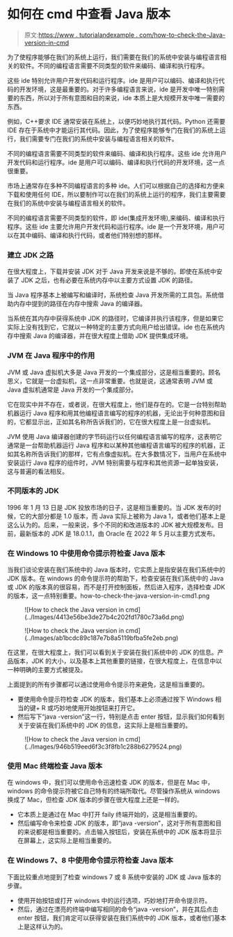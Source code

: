 # 如何在 cmd 中查看 Java 版本

> 原文:[https://www . tutorialandexample . com/how-to-check-the-Java-version-in-cmd](https://www.tutorialandexample.com/how-to-check-the-java-version-in-cmd)

为了使程序能够在我们的系统上运行，我们需要在我们的系统中安装与编程语言相关的软件。不同的编程语言需要不同类型的软件来编码、编译和执行程序。

这些 ide 特别允许用户开发代码和运行程序。ide 是用户可以编码、编译和执行代码的开发环境，这是最重要的。对于许多编程语言来说，ide 是开发中唯一特别需要的东西，所以对于所有意图和目的来说，ide 本质上是大规模开发中唯一需要的东西。

例如，C++要求 IDE 通常安装在系统上，以便巧妙地执行其代码。Python 还需要 IDE 存在于系统中才能运行其代码。因此，为了使程序能够专门在我们的系统上运行，我们需要专门在我们的系统中安装与编程语言相关的软件。

不同的编程语言需要不同类型的软件来编码、编译和执行程序。这些 ide 允许用户开发代码和运行程序。ide 是用户可以编码、编译和执行代码的开发环境，这一点很重要。

市场上通常存在多种不同编程语言的多种 ide。人们可以根据自己的选择和方便来下载和使用任何 IDE，所以要制作可以在我们的系统上运行的程序，我们主要需要在我们的系统中安装与编程语言相关的软件。

不同的编程语言需要不同类型的软件，即 ide(集成开发环境),来编码、编译和执行程序。这些 ide 主要允许用户开发代码和运行程序。ide 是一个开发环境，用户可以在其中编码、编译和执行代码，或者他们特别想的那样。

### 建立 JDK 之路

在很大程度上，下载并安装 JDK 对于 Java 开发来说是不够的。即使在系统中安装了 JDK 之后，也有必要在系统内存中以主要方式设置 JDK 的路径。

当 Java 程序基本上被编写和编译时，系统检查 Java 开发所需的工具包。系统借助内存中提到的路径在内存中搜索 Java 的编译器。

当系统在其内存中获得系统中 JDK 的路径时，它编译并执行该程序，但是如果它实际上没有找到它，它就以一种特定的主要方式向用户给出错误。ide 也在系统内存中搜索 Java 的编译器，并在很大程度上借助 JDK 提供集成环境。

### JVM 在 Java 程序中的作用

JVM 或 Java 虚拟机大多是 Java 开发的一个集成部分，这是相当重要的。顾名思义，它就是一台虚拟机，这一点非常重要。也就是说，这通常表明 JVM 或 Java 虚拟机通常是 Java 开发的一个集成部分。

它在现实中并不存在，或者说，在很大程度上，他们是存在的。它是一台特别帮助机器运行 Java 程序和用其他编程语言编写的程序的机器，无论出于何种意图和目的，它都显示出，正如其名称所告诉我们的，它在很大程度上是一台虚拟机。

JVM 使用 Java 编译器创建的字节码运行以任何编程语言编写的程序，这表明它通常是一台帮助机器运行 Java 程序和以某种其他编程语言编写的程序的机器，正如其名称所告诉我们的那样，它有点像虚拟机。在大多数情况下，当用户在系统中安装运行 Java 程序的组件时，JVM 特别需要与程序和其他资源一起单独安装，这与普遍的看法相反。

### 不同版本的 JDK

1996 年 1 月 13 日是 JDK 投放市场的日子，这是相当重要的。当 JDK 发布的时候，它的大部分都是 1.0 版本，而 Java 实际上被称为 Java 1，或者他们基本上是这么认为的。后来，一般来说，多个不同的和改进版本的 JDK 被大规模发布。目前，最新版本的 JDK 是 18.0.1.1，由 Oracle 在 2022 年 5 月以主要方式发布。

### 在 Windows 10 中使用命令提示符检查 Java 版本

当我们谈论安装在我们系统中的 Java 版本时，它实质上是指安装在我们系统中的 JDK 版本。在 windows 的命令提示符的帮助下，检查安装在我们系统中的 Java 或 JDK 的版本真的很容易，而不是打开控制面板，然后进入程序，选择检查 JDK 的版本，这一点特别重要。how-to-check-the-java-version-in-cmd1.png

<figure class="wp-block-image">![How to check the Java version in cmd](../Images/4413e56be3de27b4c202fd1780c73a6d.png)</figure>

<figure class="wp-block-image">![How to check the Java version in cmd](../Images/ab1bcdc89c187e7b8a5119bfba5fe2eb.png)</figure>

在这里，在很大程度上，我们可以看到关于安装在我们系统中的 JDK 的信息。产品版本，JDK 的大小，以及基本上其他重要的链接，在很大程度上，在信息中以一种明确的主要方式被提及。

上面提到的所有步骤都可以通过使用命令提示符来避免，这是相当重要的。

*   要使用命令提示符检查 JDK 的版本，我们基本上必须通过按下 Windows 相当的键+ R 或巧妙地使用开始按钮来打开它。
*   然后写下“java -version”这一行，特别是点击 enter 按钮，显示我们如何看到关于安装在我们系统中的 JDK 的信息，这实际上是相当重要的。

<figure class="wp-block-image">![How to check the Java version in cmd](../Images/946b519eed6f3c3f8fb1c288b6279524.png)</figure>

### 使用 Mac 终端检查 Java 版本

在 windows 中，我们可以使用命令迅速检查 JDK 的版本，但是在 Mac 中，windows 的命令提示符被它自己特有的终端所取代。尽管操作系统从 windows 换成了 Mac，但检查 JDK 版本的步骤在很大程度上还是一样的。

*   它本质上是通过在 Mac 中打开 faily 终端开始的，这是相当重要的。
*   然后编写命令来检查 JDK 的版本，即“java -version”，这对于所有意图和目的来说都是相当重要的。点击输入按钮后，安装在系统中的 JDK 版本将显示在屏幕上，这实际上是相当重要的。

### 在 Windows 7、8 中使用命令提示符检查 Java 版本

下面比较重点地提到了检查 windows 7 或 8 系统中安装的 JDK 或 Java 版本的步骤。

*   使用开始按钮或打开 windows 中的运行选项，巧妙地打开命令提示符。
*   然后，通过在漂亮的终端中编写相同的命令“java -version”，并在其后点击 enter 按钮，我们肯定可以获得安装在我们系统中的 JDK 版本，或者他们基本上是这样认为的。